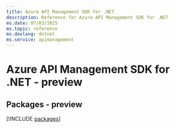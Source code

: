 ```yaml
---
title: Azure API Management SDK for .NET
description: Reference for Azure API Management SDK for .NET
ms.date: 07/03/2025
ms.topic: reference
ms.devlang: dotnet
ms.service: apimanagement
---
```

# Azure API Management SDK for .NET - preview
## Packages - preview
[!INCLUDE [packages](api-management-index.md)]